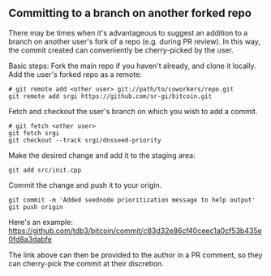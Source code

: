 ## Committing to a branch on another forked repo
There may be times when it's advantageous to suggest an addition to a branch on another user's fork of a repo (e.g. during PR review).  In this way, the commit created can conveniently be cherry-picked by the user.

Basic steps:
Fork the main repo if you haven't already, and clone it locally.
Add the user's forked repo as a remote:
```
# git remote add <other user> git://path/to/coworkers/repo.git
git remote add srgi https://github.com/sr-gi/bitcoin.git
```
Fetch and checkout the user's branch on which you wish to add a commit.
```
# git fetch <other user>
git fetch srgi
git checkout --track srgi/dnsseed-priority
```
Make the desired change and add it to the staging area:
```
git add src/init.cpp
```
Commit the change and push it to your origin.
```
git commit -m 'Added seednode prioritization message to help output'
git push origin
```

Here's an example:
https://github.com/tdb3/bitcoin/commit/c83d32e86cf40ceec1a0cf53b435e0fd8a3dabfe

The link above can then be provided to the author in a PR comment, so they can cherry-pick the commit at their discretion.
